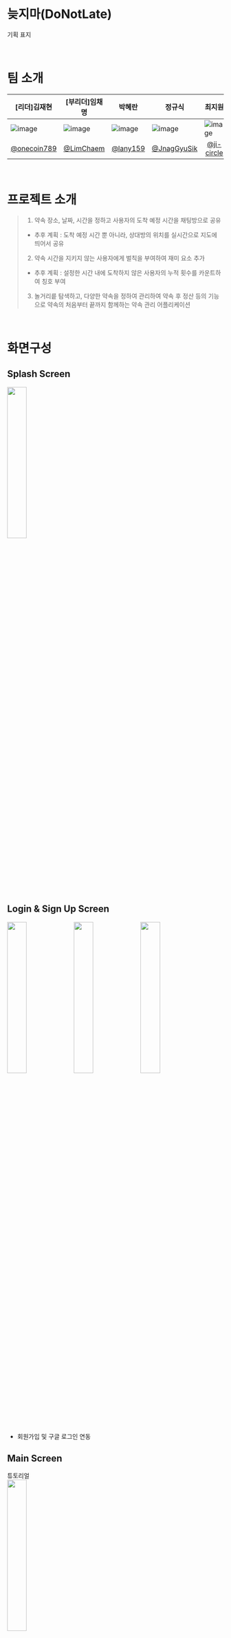 # 늦지마(DoNotLate)
기획 표지

<br>

# 팀 소개

| [리더]김재현                                                                                                                 | [부리더]임채명                                                                                                                | 박혜란                                                                                                                     | 정규식                                                                                                                     | 최지원                                                                                                                     |
|-------------------------------------------------------------------------------------------------------------------------|-------------------------------------------------------------------------------------------------------------------------|-------------------------------------------------------------------------------------------------------------------------|-------------------------------------------------------------------------------------------------------------------------|-------------------------------------------------------------------------------------------------------------------------|
| ![image](https://github.com/TeamProject10Final/TeamProject_Final/assets/161275717/7387ac81-1509-412e-89ac-68807008dd2e) | ![image](https://github.com/TeamProject10Final/TeamProject_Final/assets/161275717/1a5bf764-2d05-4c2e-a8d7-0060659e94e3) | ![image](https://github.com/TeamProject10Final/TeamProject_Final/assets/161275717/8b7c1672-cc20-447a-bfe9-80c29d7b18c9) | ![image](https://github.com/TeamProject10Final/TeamProject_Final/assets/161275717/a274f21c-eb02-4933-a9cc-6d5cf44a142c) | ![image](https://github.com/TeamProject10Final/TeamProject_Final/assets/161275717/7156cd6c-cc5b-433f-975b-0f74f22beafc) |
| <div align=center>[@onecoin789](https://github.com/onecoin789)</div>                                                    | <div align=center>[@LimChaem](https://github.com/LimChaem)</div>                                                        | <div align=center>[@lany159](https://github.com/lany159)</div>                                                          | <div align=center>[@JnagGyuSik](https://github.com/JnagGyuSik)</div>                                                    | <div align=center>[@ji-circle](https://github.com/ji-circle)</div>                                                      |

<br>

# 프로젝트 소개
> 1. 약속 장소, 날짜, 시간을 정하고 사용자의 도착 예정 시간을 채팅방으로 공유
> - 추후 계획 : 도착 예정 시간 뿐 아니라, 상대방의 위치를 실시간으로 지도에 띄어서 공유
> 2. 약속 시간을 지키지 않는 사용자에게 벌칙을 부여하여 재미 요소 추가
> - 추후 계획 : 설정한 시간 내에 도착하지 않은 사용자의 누적 횟수를 카운트하여 칭호 부여
> 3. 놀거리릍 탐색하고, 다양한 약속을 정하여 관리하여 약속 후 정산 등의 기능으로 약속의 처음부터 끝까지 함께하는 약속 관리 어플리케이션

<br>

# 화면구성
## Splash Screen
<img src="https://raw.githubusercontent.com/TeamProject10Final/TeamProject_Final/JnagGyuSik-patch-1/ic_main_logo2.png" width="30%" height="30%"/>

## Login & Sign Up Screen
<img src="https://github.com/TeamProject10Final/TeamProject_Final/blob/JnagGyuSik-patch-1/%EB%A1%9C%EA%B7%B8%EC%9D%B8.jpg?raw=true" width="30%" height="30%"/> <img src="https://github.com/TeamProject10Final/TeamProject_Final/blob/JnagGyuSik-patch-1/%ED%9A%8C%EC%9B%90%EA%B0%80%EC%9E%85%20%EC%95%BD%EA%B4%80.jpg?raw=true" width="30%" height="30%"/> <img src="https://github.com/TeamProject10Final/TeamProject_Final/blob/JnagGyuSik-patch-1/%ED%9A%8C%EC%9B%90%EA%B0%80%EC%9E%85.jpg?raw=true" width="30%" height="30%"/>

- 회원가입 및 구글 로그인 연동

## Main Screen
튜토리얼<br>
<img src="https://github.com/TeamProject10Final/TeamProject_Final/blob/JnagGyuSik-patch-1/%ED%8A%9C%ED%86%A0%EB%A6%AC%EC%96%BC.jpg?raw=true" width="30%" height="30%"/>

메인화면<br>
<img src="https://github.com/TeamProject10Final/TeamProject_Final/blob/JnagGyuSik-patch-1/%EB%A9%94%EC%9D%B8%ED%99%94%EB%A9%B4.jpg?raw=true" width="30%" height="30%"/>


- 약속 잡기 : 사용자들과 약속을 정하고, 채팅방을 통하여 소통하며 목적지까지의 거리 및 도착 예정 시간을 알림
- 내 약속 : 진행 중인 혹은 진행 예정 될 여러 약속들을 관리
- 정산 하기 : 약속 후 정산 관리
- 놀거리 : 장소 찾기 및 인근 기준으로 놀거리 탐색과 길찾기
- 친구 관리 : 나의 친구들을 관리
- 미니 게임 : 간단한 내기, 술자리 등의 상황에서 이용

## Make Appointment Screen

<img src="https://github.com/TeamProject10Final/TeamProject_Final/blob/JnagGyuSik-patch-1/%EB%B0%A9%EC%83%9D%EC%84%B11.jpg?raw=true" width="30%" height="30%"/> <img src="https://github.com/TeamProject10Final/TeamProject_Final/blob/JnagGyuSik-patch-1/%EB%B0%A9%EC%83%9D%EC%84%B12.jpg?raw=true" width="30%" height="30%"/> <img src="https://github.com/TeamProject10Final/TeamProject_Final/blob/JnagGyuSik-patch-1/%EB%B0%A9%EC%83%9D%EC%84%B14.jpg?raw=true" width="30%" height="30%"/> <img src="https://github.com/TeamProject10Final/TeamProject_Final/blob/JnagGyuSik-patch-1/%EB%B0%A9%EC%83%9D%EC%84%B15.jpg?raw=true" width="30%" height="30%"/>



- 안내에 따라 약속을 잡고 실시간 채팅을 통해 사용자들과 소통
- 목적지까지의 거리 및 도착 예정 시간을 공유하여 상대방의 도착을 짐작

## Search Place Screen
![image](https://github.com/TeamProject10Final/TeamProject_Final/assets/161275717/8f7cd44e-d0b8-4d50-979b-9fe1781909e6)
![image](https://github.com/TeamProject10Final/TeamProject_Final/assets/161275717/815a5851-6e54-4d61-83f0-db220d24d7c7)
![image](https://github.com/TeamProject10Final/TeamProject_Final/assets/161275717/edc774df-3a52-4ab4-b64b-54df9a9679ea)
![image](https://github.com/TeamProject10Final/TeamProject_Final/assets/161275717/fa054f63-546a-4492-bab7-f0a9d398634b)

- 장소 검색 및 길찾기 기능

## Friend Menagement Screen 
![image](https://github.com/TeamProject10Final/TeamProject_Final/assets/161275717/5fbb96d7-1a0d-46ce-99c2-e79862523186)

- 친구 요청, 거절, 차단

## Settlement Management Screen
![image](https://github.com/TeamProject10Final/TeamProject_Final/assets/161275717/acd6c5f5-2cc2-4bf3-b7c4-c464d91e7b0b)
![image](https://github.com/TeamProject10Final/TeamProject_Final/assets/161275717/30afe583-909d-4a18-ae67-cea5db20cf6c)
![image](https://github.com/TeamProject10Final/TeamProject_Final/assets/161275717/6a9345cc-7cf5-4e34-9b39-be4b9aa478a3)
![image](https://github.com/TeamProject10Final/TeamProject_Final/assets/161275717/e3699546-efbf-4973-afaa-66afbf6c6b70)

- 약속 후 발생하는 벌금액도 손쉽게 정산 가능
- 약속에 따른 총 지출액과 내역을 한 눈에 확인

## Appointment management Screen
![image](https://github.com/TeamProject10Final/TeamProject_Final/assets/161275717/209bf72a-b8ba-43a0-9653-681ac6c5e4a8)
![image](https://github.com/TeamProject10Final/TeamProject_Final/assets/161275717/b9d8965a-6423-47bb-bd3b-2434a41590e0)

- 진행 중인 혹은 진행 예정 될 여러 약속을 리스트로 확인
- 임박한 약속에 대해 상단에 표시

## Mini Game Screen
![image](https://github.com/TeamProject10Final/TeamProject_Final/assets/161275717/4b8921a7-1022-4806-ae87-b19d0b880184)
<img src="https://github.com/TeamProject10Final/TeamProject_Final/blob/JnagGyuSik-patch-1/%EB%A3%B0%EB%A0%9B%20%EA%B2%B0%EA%B3%BC.jpg?raw=true" width="40%" height="40%"/>


- 여러 상황에서 이용하는 미니 게임

## Setting & My Page Screen
<img src="https://github.com/TeamProject10Final/TeamProject_Final/blob/JnagGyuSik-patch-1/%EC%9D%BC%EB%B0%98%20%EC%84%A4%EC%A0%95.jpg?raw=true" width="40%" height="40%"/>

다크모드

<img src="https://github.com/TeamProject10Final/TeamProject_Final/blob/JnagGyuSik-patch-1/%EB%8B%A4%ED%81%AC%EB%AA%A8%EB%93%9C%20%EC%84%A4%EC%A0%95.jpg?raw=true" width="40%" height="40%"/> <img src="https://github.com/TeamProject10Final/TeamProject_Final/blob/JnagGyuSik-patch-1/%EB%8B%A4%ED%81%AC%EB%AA%A8%EB%93%9C%20%EB%A9%94%EC%9D%B8.jpg?raw=true" width="40%" height="40%"/>


- 내 정보 확인
- 다크 모드 및 로그 아웃, 회원탈퇴
- 사용자들의 의견을 수립할 수 있는 개발진들과 소통 가능한 공간
<br>

<br>

# 주요기능
## Login & Sign Up Screen
- 비밀번호 번호 숨김 처리
- 회원가입 시, 이메일 중복 및 비밀번호 유효성 검사
- 구글 및 카카오 로그인 연동 (comming soon)

<br>

## Main Screen
- 테마 클릭 시, 해당 기능으로 이동
- 우측 상단의 종모양 아이콘으로 알림 확인 

<br>

## Make Appointment Screen
- 안내에 따라 진행 후 추가 된 사용자들 간의 채팅방 형성
- 상대방의 목적지 도착 예정 시간을 공유 및 전달
- 상대방의 도착 예상 시간 뿐 아니라, 실시간 위치를 지도에 띄어서 공유 (comming soon)

<br>

## Search Place Screen
- 주변 놀거리 검색
- 해당 장소를 선택 시, 현재 위치 기반으로 목적지까지의 길찾기 가능

<br>

## Friend Menagement Screen
- 친구 추가 및 삭제, 차단 가능
- 친구 정보 확인
- 벌칙을 받은 친구에게 타이틀 부여 (comming soon)

<br>

## Settlement Management Screen
- 금액, 인원, 벌칙금 등을 입력한 약속 맞춤형 정산 기능
- 진행중인 약속의 정산 내역 미리보기
- 정산을 통해 총 지출과 최신 약속 건수 확인
- 소비 내역 패턴 분석 (comming soon)

<br>

## Appointment management Screen
- 현재 진행중인 내 약속 리스트 확인
- 진행 완료 된 약속 리스트 확인 (comming soon)

<br>

## Mini Game Screen
- 미니 게임을 통해 다양한 상황에서 활용 (comming soon)

<br>

## Setting & My Page Screen
- 내 정보 확인
- 로그아웃 가능
- 개발자에게 문의 기능 (comming soon)
- 컬리 테마 변경 (comming soon)

<br>
  
# 라이브러리
- **RecyclerView**
- **ViewPager2**
- **ViewBinding**
- **Jetpack Libraries(viewmodel, livedata, room database)**
- **Okhttp, Gson, Glide, Coil**
- **Kotlin Coroutines and Flow**
- **Google Map Api, Google Places API, Google Route API**
